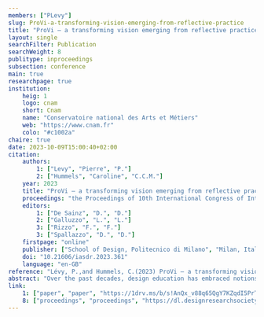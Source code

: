 ```yaml
---
members: ["PLevy"]
slug: ProVi-a-transforming-vision-emerging-from-reflective-practice
title: "ProVi – a transforming vision emerging from reflective practice"
layout: single
searchFilter: Publication
searchWeight: 8
publitype: inproceedings
subsection: conference
main: true
researchpage: true
institution:
    heig: 1
    logo: cnam
    short: Cnam
    name: "Conservatoire national des Arts et Métiers"
    web: "https://www.cnam.fr"
    colo: "#c1002a"
chaire: true
date: 2023-10-09T15:00:40+02:00
citation:
    authors:
        1: ["Levy", "Pierre", "P."]
        2: ["Hummels", "Caroline", "C.C.M."]
    year: 2023
    title: "ProVi – a transforming vision emerging from reflective practice"
    proceedings: "the Proceedings of 10th International Congress of International Association of Societies of Design Research, IASDR 2023: Life-Changing Design"
    editors:
        1: ["De Sainz", "D.", "D."]
        2: ["Galluzzo", "L.", "L."]
        3: ["Rizzo", "F.", "F."]
        3: ["Spallazzo", "D.", "D."]
    firstpage: "online"
    publisher: ["School of Design, Politecnico di Milano", "Milan, Italy"]
    doi: "10.21606/iasdr.2023.361"
    language: "en-GB"
reference: "Lévy, P.,and Hummels, C.(2023) ProVi – a transforming vision emerging from reflective practice, in De Sainz, D., Galluzzo, L., Rizzo, F., Spallazzo, D. (eds.), IASDR 2023: Life-Changing Design, 9-13 October, Milan, Italy. https://doi.org/10.21606/iasdr.2023.361"
abstract: "Over the past decades, design education has embraced notions related to self-directed learning, reflective practices, and lifelong learning. This perspective has led to the creation of various resources for design education and design practice, among which the Personal Development Plan which has played a central role in the ID Competence Framework at the ID Department of Eindhoven University of Technology. Over nearly 15 years of use, we propose an “updated” version of the PDP to strengthen its benefits from a programmatical and methodological perspective. The updated version, named Projected Vision (ProVi), is composed of five elements to structure a reflective and operatable vision for design practice. The five elements, described in depth in this paper, are: a reflective space, a framework inspired by the annotated portfolio approach and structured by dimensions that coherently supports the rest of the reflective practice; a horizon, a vision statement which attention will be directed towards; a standpoint, a declaration of where one stands at the time of working with ProVi, in reference to the reflective space; a path (or a map when complex choices are involved); and a refreshing moment to reconsider the first four elements. Tested by design Master degree students at the National Conservatory of Arts and Craft in France, ProVi was shown to critically support students’ reflection of their practice and of the strategy for future professional development."
link:
    1: ["paper", "paper", "https://1drv.ms/b/s!AnQx_v88q65QgY7KZqdI5PrTZ1uufYk?e=FJSSHe"]
    8: ["proceedings", "proceedings", "https://dl.designresearchsociety.org/iasdr/iasdr2023/fullpapers/108/"]
---
```


